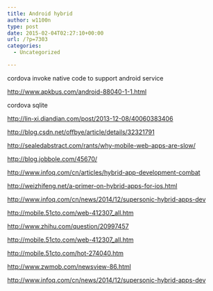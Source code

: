 ```yaml
---
title: Android hybrid
author: w1100n
type: post
date: 2015-02-04T02:27:10+00:00
url: /?p=7303
categories:
  - Uncategorized

---
```

cordova invoke native code to support android service

http://www.apkbus.com/android-88040-1-1.html


cordova sqlite

http://lin-xi.diandian.com/post/2013-12-08/40060383406

http://blog.csdn.net/offbye/article/details/32321791

http://sealedabstract.com/rants/why-mobile-web-apps-are-slow/

http://blog.jobbole.com/45670/

http://www.infoq.com/cn/articles/hybrid-app-development-combat

http://weizhifeng.net/a-primer-on-hybrid-apps-for-ios.html

http://www.infoq.com/cn/news/2014/12/supersonic-hybrid-apps-dev

http://mobile.51cto.com/web-412307_all.htm

http://www.zhihu.com/question/20997457

http://mobile.51cto.com/web-412307_all.htm

http://mobile.51cto.com/hot-274040.htm

http://www.zwmob.com/newsview-86.html

http://www.infoq.com/cn/news/2014/12/supersonic-hybrid-apps-dev